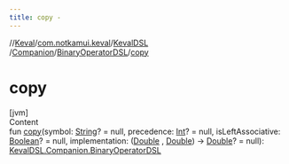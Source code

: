 ```yaml
---
title: copy -
---
```

//[Keval](../../../../index.md)/[com.notkamui.keval](../../../index.md)/[KevalDSL](../../index.md)
/[Companion](../index.md)/[BinaryOperatorDSL](index.md)/[copy](copy.md)

# copy

[jvm]  
Content  
fun [copy](copy.md)(symbol: [String](https://kotlinlang.org/api/latest/jvm/stdlib/kotlin/-string/index.html)? = null,
precedence: [Int](https://kotlinlang.org/api/latest/jvm/stdlib/kotlin/-int/index.html)? = null,
isLeftAssociative: [Boolean](https://kotlinlang.org/api/latest/jvm/stdlib/kotlin/-boolean/index.html)? = null,
implementation: ([Double](https://kotlinlang.org/api/latest/jvm/stdlib/kotlin/-double/index.html)
, [Double](https://kotlinlang.org/api/latest/jvm/stdlib/kotlin/-double/index.html))
-> [Double](https://kotlinlang.org/api/latest/jvm/stdlib/kotlin/-double/index.html)? =
null): [KevalDSL.Companion.BinaryOperatorDSL](index.md)  



